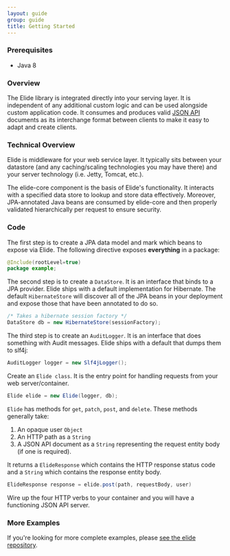 ```yaml
---
layout: guide
group: guide
title: Getting Started
---
```

### Prerequisites

* Java 8

### Overview

The Elide library is integrated directly into your serving layer. It is independent of any additional custom logic and can be used alongside custom application code. It consumes and produces valid [JSON API](http://jsonapi.org) documents as its interchange format between clients to make it easy to adapt and create clients.

### Technical Overview

Elide is middleware for your web service layer. It typically sits between your datastore (and any caching/scaling technologies you may have there) and your server technology (i.e. Jetty, Tomcat, etc.).

The elide-core component is the basis of Elide's functionality. It interacts with a specified data store to lookup and store data effectively. Moreover, JPA-annotated Java beans are consumed by elide-core and then properly validated hierarchically per request to ensure security.

### Code
The first step is to create a JPA data model and mark which beans to expose via Elide.  The following directive exposes **everything** in a package:

```java
@Include(rootLevel=true)
package example;
```

The second step is to create a `DataStore`.   It is an interface that binds to a JPA provider.  Elide ships with a default implementation for Hibernate.  The default `HibernateStore` will discover all of the JPA beans in your deployment and expose those that have been annotated to do so.

```java
/* Takes a hibernate session factory */
DataStore db = new HibernateStore(sessionFactory);
```

The third step is to create an `AuditLogger`.   It is an interface that does something with Audit messages.  Elide ships with a default that dumps them to slf4j:

```java
AuditLogger logger = new Slf4jLogger();
```

Create an `Elide class`.  It is the entry point for handling requests from your web server/container.

```java
Elide elide = new Elide(logger, db);
```

`Elide` has methods for `get`, `patch`, `post`, and `delete`.  These methods generally take:

1. An opaque user `Object`
1. An HTTP path as a `String`
1. A JSON API document as a `String` representing the request entity body (if one is required).

It returns a `ElideResponse` which contains the HTTP response status code and a `String` which contains the response entity body.

```java
ElideResponse response = elide.post(path, requestBody, user)
```

Wire up the four HTTP verbs to your container and you will have a functioning JSON API server.

### More Examples

If you're looking for more complete examples, please [see the elide repository](https://github.com/yahoo/elide/tree/master/elide-example).
